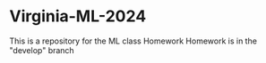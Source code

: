# Virginia-ML-2024
This is a repository for the ML class Homework
Homework is in the "develop" branch
